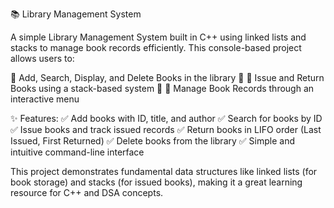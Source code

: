 📚 Library Management System

A simple Library Management System built in C++ using linked lists and stacks to manage book records efficiently. This console-based project allows users to:

🔹 Add, Search, Display, and Delete Books in the library 📖
🔹 Issue and Return Books using a stack-based system 🔄
🔹 Manage Book Records through an interactive menu

✨ Features:
✅ Add books with ID, title, and author
✅ Search for books by ID
✅ Issue books and track issued records
✅ Return books in LIFO order (Last Issued, First Returned)
✅ Delete books from the library
✅ Simple and intuitive command-line interface

This project demonstrates fundamental data structures like linked lists (for book storage) and stacks (for issued books), making it a great learning resource for C++ and DSA concepts. 
